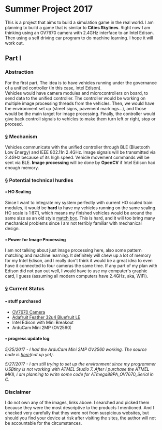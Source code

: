 # Summer Project 2017

<p>This is a project that aims to build a simulation game in the real world. I am planning to build a game that is similar to <b>Cities Skylines</b>. Right now I am thinking using an OV7670 camera with 2.4GHz interface to an Intel Edison. Then using a self driving car program to do machine learning. I hope it will work out.</p>

<h2>Part I</h2>
<h3>Abstraction</h3>
<p>For the first part, The idea is to have vehicles running under the governance of a unified controller (In this case, Intel Edison).<br> Vehicles would have camera modules and microcontrollers on board, to send data to the unified controller. The controller would be working on multiple image processing threads from the vehicles. Then, we would have the environment set up (street signs, pavement markings...), and those would be the main target for image processing. Finally, the controller would give back controll signals to vehicles to make them turn left or right, stop or proceed.</p>
<h3>§ Mechanism</h3>
<p>Vehicles communicate with the unified controller through BLE (Bluetooth Low Energy) and IEEE 802.11n 2.4GHz. Image signals will be transmitted via 2.4GHz because of its high speed. Vehicle movement commands will be sent via BLE. <b>Image processing</b> will be done by <b>OpenCV</b> if Intel Edison had enough memory.</p>
<h3>§ Potential technical hurdles</h3>
<h4>• HO Scaling</h4>
<p>Since I want to integrate my system perfectly with current HO scaled train modules, it would be <b>hard</b> to have my vehicles running on the same scaling. HO scale is 1:87.1, which means my finished vehicles would be around the same size as an old style <a href="https://s-media-cache-ak0.pinimg.com/originals/0f/e7/19/0fe71911d7171c289f0290b6d3489111.jpg">match box</a>. This is hard, and it will too bring many mechanical problems since I am not terribly familiar with mechanical design.</p>
<h4>• Power for Image Processing</h4>
<p>I am not talking about just image processing here, also some pattern matching and machine learning. It definitely will chew up a lot of memory for my Intel Edison, and I really don't think it would be a great idea to even have it connected to four cameras the same time. If any part of my plan with Edison did not pan out well, I would have to use my computer's graphic card, I guess (assuming all modern computers have 2.4GHz, aka, WiFi).</p>
<h3>§ Current Status<h3>
<h4>• stuff purchased</h4>
<ul>
  <li><a href="http://www.uctronics.com/media/catalog/product/cache/1/image/9df78eab33525d08d6e5fb8d27136e95/b/0/b0023_3.jpg">OV7670 Camera</a></li>
  <li><a href="https://cdn-learn.adafruit.com/assets/assets/000/028/633/medium800/adafruit_products_2829_iso_ORIG.jpg?1447887201">Adafruit Feather 32u4 Bluefruit LE</a></li>
  <li>Intel Edison with Mini Breakout</li>
  <li>ArduCam Mini 2MP (OV2560)</li>
</ul>
<h4>• progress update log</h4>
<p><i>5/25/2017 - I had the ArduCam Mini 2MP OV2560 working. The source code is <a href="">here</a>(not up yet).</i></p>
<p><i>5/27/2017 - I am still trying to set up the environment since my programmer USBtiny is not working with ATMEL Studio 7. After I purchase the ATMEL MKII, I am planning to write some code for ATmega88PA_OV7670_Serial in C.</i></p>
<h3>Disclaimer</h3>
<p>I do not own any of the images, links above. I searched and picked them because they were the most descriptive to the products I mentioned. And I checked very carefully that they were not from suspicious websites, but should you find your device at risk after visiting the sites, the author will not be accountable for the circumstances.</p>

